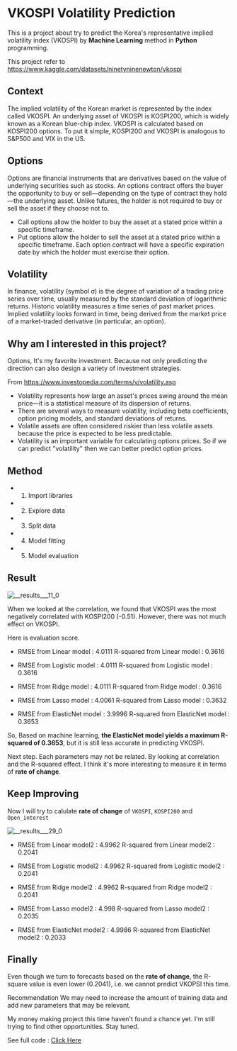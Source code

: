 # VKOSPI Volatility Prediction
 
This is a project about try to predict the Korea's representative implied volatility index (VKOSPI) by **Machine Learning** method in **Python** programming.

This project refer to https://www.kaggle.com/datasets/ninetyninenewton/vkospi

## Context
The implied volatility of the Korean market is represented by the index called VKOSPI. An underlying asset of VKOSPI is KOSPI200, which is widely known as a Korean blue-chip index. VKOSPI is calculated based on KOSPI200 options. To put it simple, KOSPI200 and VKOSPI is analogous to S&P500 and VIX in the US.

## Options
Options are financial instruments that are derivatives based on the value of underlying securities such as stocks. An options contract offers the buyer the opportunity to buy or sell—depending on the type of contract they hold—the underlying asset. Unlike futures, the holder is not required to buy or sell the asset if they choose not to.

- Call options allow the holder to buy the asset at a stated price within a specific timeframe.
- Put options allow the holder to sell the asset at a stated price within a specific timeframe.
Each option contract will have a specific expiration date by which the holder must exercise their option.

## Volatility
In finance, volatility (symbol σ) is the degree of variation of a trading price series over time, usually measured by the standard deviation of logarithmic returns. Historic volatility measures a time series of past market prices. Implied volatility looks forward in time, being derived from the market price of a market-traded derivative (in particular, an option).

## Why am I interested in this project?
Options, It's my favorite investment. Because not only predicting the direction can also design a variety of investment strategies.

From https://www.investopedia.com/terms/v/volatility.asp

- Volatility represents how large an asset's prices swing around the mean price—it is a statistical measure of its dispersion of returns.
- There are several ways to measure volatility, including beta coefficients, option pricing models, and standard deviations of returns.
- Volatile assets are often considered riskier than less volatile assets because the price is expected to be less predictable.
- Volatility is an important variable for calculating options prices.
So if we can predict "volatility" then we can better predict option prices.

## Method
- 1. Import libraries
- 2. Explore data
- 3. Split data
- 4. Model fitting
- 5. Model evaluation

## Result

![__results___11_0](https://user-images.githubusercontent.com/77894515/231987282-b0aafc4c-d1e9-4c79-beac-d848fe523b03.png)

When we looked at the correlation, we found that VKOSPI was the most negatively correlated with KOSPI200 (-0.51). However, there was not much effect on VKOSPI.

Here is evaluation score.
- RMSE from Linear model : 4.0111
R-squared from Linear model : 0.3616

- RMSE from Logistic model : 4.0111
R-squared from Logistic model : 0.3616

- RMSE from Ridge model : 4.0111
R-squared from Ridge model : 0.3616

- RMSE from Lasso model : 4.0061
R-squared from Lasso model : 0.3632

- RMSE from ElasticNet model : 3.9996
R-squared from ElasticNet model : 0.3653

So, Based on machine learning, **the ElasticNet model yields a maximum R-squared of 0.3653**, but it is still less accurate in predicting VKOSPI.

Next step. Each parameters may not be related. By looking at correlation and the R-squared effect. I think it's more interesting to measure it in terms of **rate of change**.

## Keep Improving
Now I will try to calulate **rate of change** of `VKOSPI`, `KOSPI200` and `Open_interest`

![__results___29_0](https://user-images.githubusercontent.com/77894515/231988514-cf136c28-0260-4638-96ed-73cd74f01414.png)

- RMSE from Linear model2 : 4.9962
R-squared from Linear model2 : 0.2041

- RMSE from Logistic model2 : 4.9962
R-squared from Logistic model2 : 0.2041

- RMSE from Ridge model2 : 4.9962
R-squared from Ridge model2 : 0.2041

- RMSE from Lasso model2 : 4.998
R-squared from Lasso model2 : 0.2035

- RMSE from ElasticNet model2 : 4.9986
R-squared from ElasticNet model2 : 0.2033

## Finally

Even though we turn to forecasts based on the **rate of change**, the R-square value is even lower (0.2041), i.e. we cannot predict VKOPSI this time.

Recommendation We may need to increase the amount of training data and add new parameters that may be relevant.

My money making project this time haven't found a chance yet. I'm still trying to find other opportunities. Stay tuned.

See full code : [Click Here](https://github.com/golfung/Investment/blob/main/VKOSPI_Volatility_Prediction/vkospi-volatility-prediction.ipynb)
